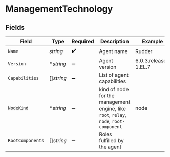 # ManagementTechnology


## Fields

| Field                                                                                  | Type                                                                                   | Required                                                                               | Description                                                                            | Example                                                                                |
| -------------------------------------------------------------------------------------- | -------------------------------------------------------------------------------------- | -------------------------------------------------------------------------------------- | -------------------------------------------------------------------------------------- | -------------------------------------------------------------------------------------- |
| `Name`                                                                                 | *string*                                                                               | :heavy_check_mark:                                                                     | Agent name                                                                             | Rudder                                                                                 |
| `Version`                                                                              | **string*                                                                              | :heavy_minus_sign:                                                                     | Agent version                                                                          | 6.0.3.release-1.EL.7                                                                   |
| `Capabilities`                                                                         | []*string*                                                                             | :heavy_minus_sign:                                                                     | List of agent capabilities                                                             |                                                                                        |
| `NodeKind`                                                                             | **string*                                                                              | :heavy_minus_sign:                                                                     | kind of node for the management engine, like `root`, `relay`, `node`, `root-component` | node                                                                                   |
| `RootComponents`                                                                       | []*string*                                                                             | :heavy_minus_sign:                                                                     | Roles fulfilled by the agent                                                           |                                                                                        |